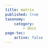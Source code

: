 ```yaml
---
title: matrix
published: true
taxonomy:
    category:
        - docs
page-toc:
    active: false
---
```


<br>
